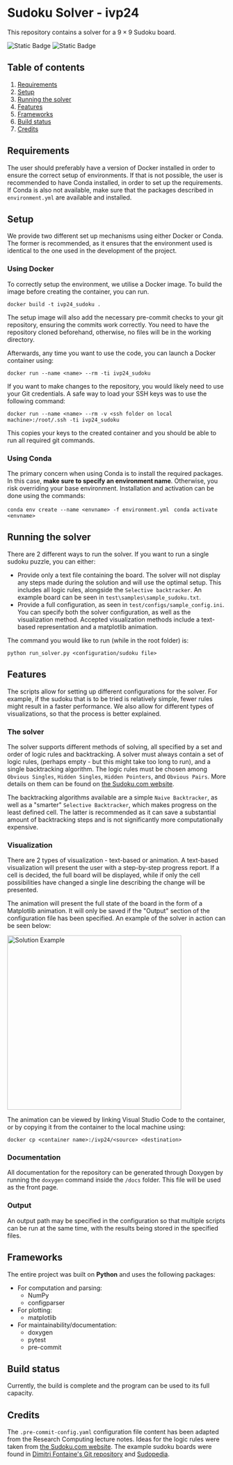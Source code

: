 # Sudoku Solver - ivp24

This repository contains a solver for a $9\times 9$ Sudoku board.

![Static Badge](https://img.shields.io/badge/build-passing-lime)
![Static Badge](https://img.shields.io/badge/logo-gitlab-blue?logo=gitlab)

## Table of contents
1. [Requirements](#requirements)
2. [Setup](#setup)
3. [Running the solver](#running-the-solver)
4. [Features](#features)
5. [Frameworks](#frameworks)
6. [Build status](#build-status)
7. [Credits](#credits)

## Requirements

The user should preferably have a version of Docker installed in order to ensure the correct setup of environments. If that is not possible, the user is recommended to have Conda installed, in order to set up the requirements. If Conda is also not available, make sure that the packages described in `environment.yml` are available and installed.

## Setup

We provide two different set up mechanisms using either Docker or Conda. The former is recommended, as it ensures that the environment used is identical to the one used in the development of the project.

### Using Docker

To correctly setup the environment, we utilise a Docker image. To build the image before creating the container, you can run.

```docker build -t ivp24_sudoku .```

The setup image will also add the necessary pre-commit checks to your git repository, ensuring the commits work correctly. You need to have the repository cloned beforehand, otherwise, no files will be in the working directory.

Afterwards, any time you want to use the code, you can launch a Docker container using:

```docker run --name <name> --rm -ti ivp24_sudoku```

If you want to make changes to the repository, you would likely need to use your Git credentials. A safe way to load your SSH keys was to use the following command:

```docker run --name <name> --rm -v <ssh folder on local machine>:/root/.ssh -ti ivp24_sudoku```

This copies your keys to the created container and you should be able to run all required git commands.

### Using Conda

The primary concern when using Conda is to install the required packages. In this case, **make sure to specify an environment name**. Otherwise, you risk overriding your base environment. Installation and activation can be done using the commands:

```conda env create --name <envname> -f environment.yml ```
```conda activate <envname> ```

## Running the solver

There are 2 different ways to run the solver. If you want to run a single sudoku puzzle, you can either:
- Provide only a text file containing the board. The solver will not display any steps made during the solution and will use the optimal setup.
This includes all logic rules, alongside the `Selective backtracker`. An example board can be seen in `test\samples\sample_sudoku.txt`.
- Provide a full configuration, as seen in `test/configs/sample_config.ini`. You can specify both the solver configuration, as well as the visualization method. Accepted visualization methods include a text-based representation and a matplotlib animation.

The command you would like to run (while in the root folder) is:

```python run_solver.py <configuration/sudoku file>```

## Features

The scripts allow for setting up different configurations for the solver. For example, if the sudoku that is to be tried is relatively simple, fewer rules might result in a faster performance. We also allow for different types of visualizations, so that the process is better explained.

### The solver
The solver supports different methods of solving, all specified by a set and order of logic rules and backtracking.
A solver must always contain a set of logic rules, (perhaps empty - but this might take too long to run), and a single backtracking algorithm.
The logic rules must be chosen among `Obvious Singles`, `Hidden Singles`, `Hidden Pointers`, and `Obvious Pairs`. More details on them can be found on <a href="https://sudoku.com/sudoku-rules">the Sudoku.com website</a>.

The backtracking algorithms available are a simple `Naive Backtracker`, as well as a "smarter" `Selective Backtracker`, which makes progress on the least defined cell. The latter is recommended as it can save a substantial amount of backtracking steps and is not significantly more computationally expensive.

### Visualization

There are 2 types of visualization - text-based or animation. A text-based visualization will present the user with a step-by-step progress report. If a cell is decided, the full board will be displayed, while if only the cell possibilities have changed a single line describing the change will be presented.

The animation will present the full state of the board in the form of a Matplotlib animation. It will only be saved if the "Output" section of the configuration file has been specified. An example of the solver in action can be seen below:

<img src="solution_animation.gif" alt="Solution Example" width=400px height="400px"/>

The animation can be viewed by linking Visual Studio Code to the container, or by copying it from the container to the local machine using:

```docker cp <container name>:/ivp24/<source> <destination>```

### Documentation

All documentation for the repository can be generated through Doxygen by running the `doxygen` command inside the `/docs` folder. This file will be used as the front page.

### Output

An output path may be specified in the configuration so that multiple scripts can be run at the same time, with the results being stored in the specified files.

## Frameworks

The entire project was built on **Python** and uses the following packages:
- For computation and parsing:
    - NumPy
    - configparser
- For plotting:
    - matplotlib
- For maintainability/documentation:
    - doxygen
    - pytest
    - pre-commit

## Build status
Currently, the build is complete and the program can be used to its full capacity.

## Credits

The `.pre-commit-config.yaml` configuration file content has been adapted from the Research Computing lecture notes.
Ideas for the logic rules were taken from <a href="https://sudoku.com/sudoku-rules">the Sudoku.com website</a>.
The example sudoku boards were found in <a href="https://github.com/dimitri/sudoku/tree/master">Dimitri Fontaine's Git repository</a> and <a href="http://sudopedia.enjoysudoku.com/Invalid_Test_Cases.html">Sudopedia</a>.
